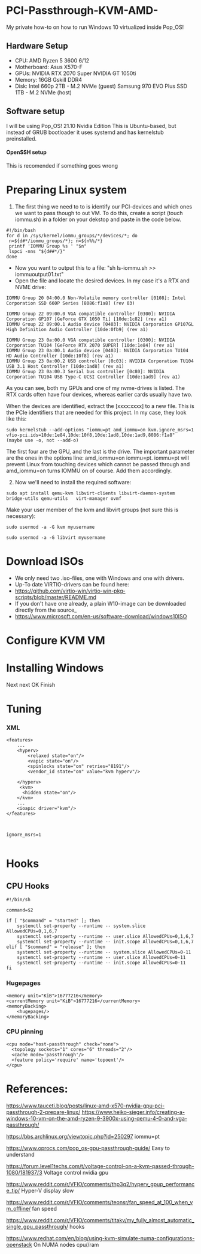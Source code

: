 # PCI-Passthrough-KVM-AMD-
My private how-to on how to run Windows 10 virtualized inside Pop_OS!

## Hardware Setup
- CPU: 
AMD Ryzen 5 3600 6/12
- Motherboard: 
Asus X570-F
- GPUs:
NVIDIA RTX 2070 Super
NVIDIA GT 1050ti
- Memory:
16GB Gskill DDR4 
- Disk:
Intel 660p 2TB - M.2 NVMe (guest)
Samsung 970 EVO Plus SSD 1TB - M.2 NVMe (host)

## Software setup
I will be using Pop_OS! 21.10 Nvidia Edition
This is Ubuntu-based, but instead of GRUB bootloader it uses systemd and has kernelstub preinstalled.

#### OpenSSH setup
This is recomended if something goes wrong
# Preparing Linux system





1. The first thing we need to to is identify our PCI-devices and which ones we want to pass though to out VM. 
 To do this, create a script (touch iommu.sh) in a folder on your dekstop and paste in the code below. 
 ```
 #!/bin/bash
for d in /sys/kernel/iommu_groups/*/devices/*; do
  n=${d#*/iommu_groups/*}; n=${n%%/*}
  printf 'IOMMU Group %s ' "$n"
  lspci -nns "${d##*/}"
done
```
   - Now you want to output this to a file: "sh ls-iommu.sh >> iommuoutput01.txt"
   - Open the file and locate the desired devices. In my case it's a RTX and NVME drive:

```
IOMMU Group 20 04:00.0 Non-Volatile memory controller [0108]: Intel Corporation SSD 660P Series [8086:f1a8] (rev 03)

IOMMU Group 22 09:00.0 VGA compatible controller [0300]: NVIDIA Corporation GP107 [GeForce GTX 1050 Ti] [10de:1c82] (rev a1)
IOMMU Group 22 09:00.1 Audio device [0403]: NVIDIA Corporation GP107GL High Definition Audio Controller [10de:0fb9] (rev a1)

IOMMU Group 23 0a:00.0 VGA compatible controller [0300]: NVIDIA Corporation TU104 [GeForce RTX 2070 SUPER] [10de:1e84] (rev a1)
IOMMU Group 23 0a:00.1 Audio device [0403]: NVIDIA Corporation TU104 HD Audio Controller [10de:10f8] (rev a1)
IOMMU Group 23 0a:00.2 USB controller [0c03]: NVIDIA Corporation TU104 USB 3.1 Host Controller [10de:1ad8] (rev a1)
IOMMU Group 23 0a:00.3 Serial bus controller [0c80]: NVIDIA Corporation TU104 USB Type-C UCSI Controller [10de:1ad9] (rev a1)
```
As you can see, both my GPUs and one of my nvme-drives is listed. The RTX cards often have four devices, whereas earlier cards usually have two.

When the devices are identified, extract the [xxxx:xxxx] to a new file. This is the PCIe identifiers that are needed for this project.
In my case, they look like this:
```
sudo kernelstub --add-options "iommu=pt amd_iommu=on kvm.ignore_msrs=1 vfio-pci.ids=10de:1e84,10de:10f8,10de:1ad8,10de:1ad9,8086:f1a8"
(maybe use -o, not --add-o)

```
The first four are the GPU, and the last is the drive.
The important parameter are the ones in the options line: amd_iommu=on iommu=pt. iommu=pt will prevent Linux from touching devices which cannot be passed through and amd_iommu=on turns IOMMU on of course. Add them accordingly.


2. Now we'll need to install the required software:
```
sudo apt install qemu-kvm libvirt-clients libvirt-daemon-system bridge-utils qemu-utils   virt-manager ovmf

```


Make your user member of the kvm and libvirt groups (not sure this is necessary):

```
sudo usermod -a -G kvm myusername
```
```
sudo usermod -a -G libvirt myusername
```

# Download ISOs
- We only need two .iso-files, one with Windows and one with drivers.
- Up-To date VIRTIO-drivers can be found here:
- https://github.com/virtio-win/virtio-win-pkg-scripts/blob/master/README.md
- If you don't have one already, a plain W10-image can be downloaded directly from the source_
- https://www.microsoft.com/en-us/software-download/windows10ISO

# Configure KVM VM


# Installing Windows
Next next OK Finish

# Tuning

### XML
```
<features>
    ...
    <hyperv>
        <relaxed state="on"/>
        <vapic state="on"/>
        <spinlocks state="on" retries="8191"/>
        <vendor_id state="on" value="kvm hyperv"/>
        
    </hyperv>
     <kvm>
      <hidden state="on"/>
    </kvm>
    ...
    <ioapic driver="kvm"/>
</features>
```
```
 
```
```
ignore_msrs=1
```
```
```



# Hooks
## CPU Hooks
```
#!/bin/sh

command=$2

if [ "$command" = "started" ]; then
    systemctl set-property --runtime -- system.slice AllowedCPUs=0,1,6,7
    systemctl set-property --runtime -- user.slice AllowedCPUs=0,1,6,7
    systemctl set-property --runtime -- init.scope AllowedCPUs=0,1,6,7
elif [ "$command" = "release" ]; then
    systemctl set-property --runtime -- system.slice AllowedCPUs=0-11
    systemctl set-property --runtime -- user.slice AllowedCPUs=0-11
    systemctl set-property --runtime -- init.scope AllowedCPUs=0-11
fi
```

### Hugepages

```
<memory unit="KiB">16777216</memory>
<currentMemory unit="KiB">16777216</currentMemory>
<memoryBacking>
    <hugepages/>
</memoryBacking>
```

### CPU pinning

```
<cpu mode="host-passthrough" check="none">
  <topology sockets="1" cores="6" threads="2"/>
  <cache mode='passthrough'/>
  <feature policy='require' name='topoext'/>
</cpu>
```


# References:

https://www.tauceti.blog/posts/linux-amd-x570-nvidia-gpu-pci-passthrough-2-prepare-linux/
https://www.heiko-sieger.info/creating-a-windows-10-vm-on-the-amd-ryzen-9-3900x-using-qemu-4-0-and-vga-passthrough/

https://bbs.archlinux.org/viewtopic.php?id=250297
iommu=pt

https://www.oprocs.com/pop_os-gpu-passthrough-guide/
Easy to understand

https://forum.level1techs.com/t/voltage-control-on-a-kvm-passed-through-1080/181937/3
Voltage control nvidia gpu

https://www.reddit.com/r/VFIO/comments/thp3q2/hyperv_gpup_performance_tip/
Hyper-V display slow

https://www.reddit.com/r/VFIO/comments/teonsr/fan_speed_at_100_when_vm_offline/
fan speed

https://www.reddit.com/r/VFIO/comments/titakv/my_fully_almost_automatic_single_gpu_passthrough/
hooks

https://www.redhat.com/en/blog/using-kvm-simulate-numa-configurations-openstack
On NUMA nodes cpu//ram

